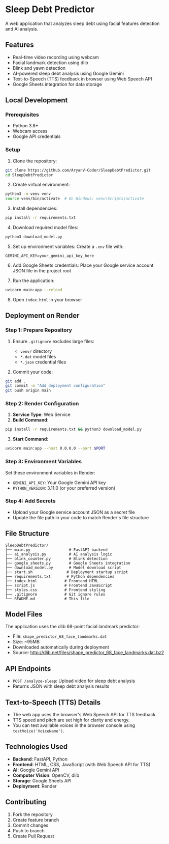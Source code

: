 # Sleep Debt Predictor

A web application that analyzes sleep debt using facial features detection and AI analysis.

## Features

- Real-time video recording using webcam
- Facial landmark detection using dlib
- Blink and yawn detection
- AI-powered sleep debt analysis using Google Gemini
- Text-to-Speech (TTS) feedback in browser using Web Speech API
- Google Sheets integration for data storage

## Local Development

### Prerequisites

- Python 3.8+
- Webcam access
- Google API credentials

### Setup

1. Clone the repository:
```bash
git clone https://github.com/AryanV-Coder/SleepDebtPredictor.git
cd SleepDebtPredictor
```

2. Create virtual environment:
```bash
python3 -m venv venv
source venv/bin/activate  # On Windows: venv\Scripts\activate
```

3. Install dependencies:
```bash
pip install -r requirements.txt
```

4. Download required model files:
```bash
python3 download_model.py
```

5. Set up environment variables:
Create a `.env` file with:
```
GEMINI_API_KEY=your_gemini_api_key_here
```

6. Add Google Sheets credentials:
Place your Google service account JSON file in the project root

7. Run the application:
```bash
uvicorn main:app --reload
```

8. Open `index.html` in your browser

## Deployment on Render

### Step 1: Prepare Repository

1. Ensure `.gitignore` excludes large files:
   - `venv/` directory
   - `*.dat` model files
   - `*.json` credential files

2. Commit your code:
```bash
git add .
git commit -m "Add deployment configuration"
git push origin main
```

### Step 2: Render Configuration

1. **Service Type**: Web Service
2. **Build Command**: 
```bash
pip install -r requirements.txt && python3 download_model.py
```
3. **Start Command**:
```bash
uvicorn main:app --host 0.0.0.0 --port $PORT
```

### Step 3: Environment Variables

Set these environment variables in Render:

- `GEMINI_API_KEY`: Your Google Gemini API key
- `PYTHON_VERSION`: 3.11.0 (or your preferred version)

### Step 4: Add Secrets

- Upload your Google service account JSON as a secret file
- Update the file path in your code to match Render's file structure

## File Structure

```
SleepDebtPredictor/
├── main.py                 # FastAPI backend
├── ai_analysis.py          # AI analysis logic
├── blink_counter.py        # Blink detection
├── google_sheets.py        # Google Sheets integration
├── download_model.py       # Model download script
├── start.sh               # Deployment startup script
├── requirements.txt       # Python dependencies
├── index.html            # Frontend HTML
├── script.js             # Frontend JavaScript
├── styles.css            # Frontend styling
├── .gitignore            # Git ignore rules
└── README.md             # This file
```

## Model Files

The application uses the dlib 68-point facial landmark predictor:
- File: `shape_predictor_68_face_landmarks.dat`
- Size: ~95MB
- Downloaded automatically during deployment
- Source: http://dlib.net/files/shape_predictor_68_face_landmarks.dat.bz2

## API Endpoints

- `POST /analyze-sleep`: Upload video for sleep debt analysis
- Returns JSON with sleep debt analysis results

## Text-to-Speech (TTS) Details

- The web app uses the browser's Web Speech API for TTS feedback.
- TTS speed and pitch are set high for clarity and energy.
- You can test available voices in the browser console using `testVoice('VoiceName')`.

## Technologies Used

- **Backend**: FastAPI, Python
- **Frontend**: HTML, CSS, JavaScript (with Web Speech API for TTS)
- **AI**: Google Gemini API
- **Computer Vision**: OpenCV, dlib
- **Storage**: Google Sheets API
- **Deployment**: Render

## Contributing

1. Fork the repository
2. Create feature branch
3. Commit changes
4. Push to branch
5. Create Pull Request
